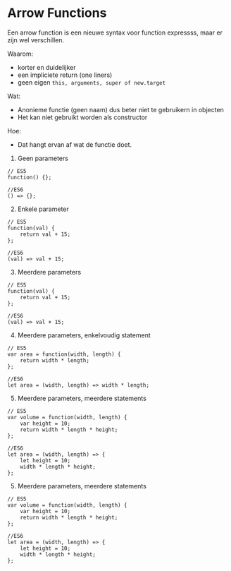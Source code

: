 # Arrow Functions

Een arrow function is een nieuwe syntax voor function expressss, maar er zijn wel verschillen.

Waarom:
- korter en duidelijker
- een impliciete return (one liners)
- geen eigen `this, arguments, super of new.target`

Wat:
- Anonieme functie (geen naam) dus beter niet te gebruikern in objecten
- Het kan niet gebruikt worden als constructor

Hoe:
- Dat hangt ervan af wat de functie doet.

1. Geen parameters
```
// ES5
function() {};

//ES6
() => {};
```
2. Enkele parameter
```
// ES5
function(val) {
    return val + 15;
};

//ES6
(val) => val + 15;
```

3. Meerdere parameters
```
// ES5
function(val) {
    return val + 15;
};

//ES6
(val) => val + 15;
```
4. Meerdere parameters, enkelvoudig statement
```
// ES5
var area = function(width, length) {
    return width * length;
};

//ES6
let area = (width, length) => width * length;
```

5. Meerdere parameters, meerdere statements
```
// ES5
var volume = function(width, length) {
    var height = 10;
    return width * length * height;
};

//ES6
let area = (width, length) => {
    let height = 10;
    width * length * height;
};
```

5. Meerdere parameters, meerdere statements
```
// ES5
var volume = function(width, length) {
    var height = 10;
    return width * length * height;
};

//ES6
let area = (width, length) => {
    let height = 10;
    width * length * height;
};
```